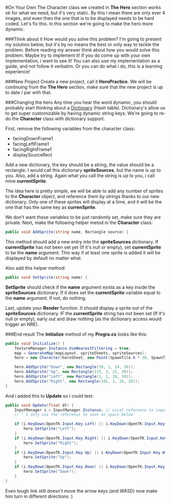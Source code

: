 #On Your Own
The Character class we created in **The Hero** section works ok for what we need, but it's very static. By this i mean there are only ever 4 images, and even then the one that is to be displayed needs to be hard coded. Let's fix this. In this section we're going to make the hero more dynamic.

###Think about it
How would you solve this problem? I'm going to present my solution below, but it's by no means the best or only way to tackle the problem. Before reading my answer think about how you would solve this problem. Maybe try to implement it! If you do come up with your own implementation, i want to see it! You can also use my implementation as a guide, and not follow it verbatim. Or you can do what  i do, this is a  learning experience!

###New Project
Create a new project, call it **HeroPractice**. We will be continuing from the **The Hero** section, make sure that the new project is up to date / par with that.

###Changing the hero
Any time you hear the word dynamic, you should probably start thinking about a [Dictionary](https://goo.gl/BCUxAT) (Hash table). Dictionary's allow us to get super customizable by having dynamic string keys. We're going to re-do the **Character** class with dictionary support.

First, remove the following variables from the character class:
* facingDownFrame1
* facingLeftFrame1
* facingRightFrame1
* displaySourceRect

Add a new dictionary, the key should be a string, the value should be a rectangle. I would call this dictionary **spriteSources**, but the name is up to you. Also, add a string. Again what you call the string is up to you, i call mine **currentSprite**.

The idea here is pretty simple, we will be able to add any number of sprites to the **Character** object, and reference them by strings thanks to our new dictionary. Only one of these sprites will display at a time, and it will be the one that has the same key as **currenSprite**.

We don't want these variables to be just randomly set, make sure they are private. Next, make the following helper metod in the **Character** class:

```cs
public void AddSprite(string name, Rectangle source) {
```

This method should add a new entry into the **spriteSources** dictionary. If **currentSprite** has not been set yet (If it's null or empty), set **currentSprite** to be the **name** argument. This way if at least one sprite is added it will be displayed by default no matter what.

Also add this helper method:

```cs
public void SetSprite(string name) {
```

**SetSprite** should check if the **name** argument exists as a key inside the **spriteSources** dictionary. If it does set the **currentSprite** variable equal to the **name** argument. If not, do nothing.

Last, update your **Render** function. It should display a sprite out of the **spriteSources** dictionary. IF the **currentSprite** string has not been set (If it's null or empty), early out and draw nothing (as the dictionary access would trigger an NRE).

###End result
The **Initialize** method of my **Progra.cs** looks like this:
```cs
public void Initialize() {
    TextureManager.Instance.UseNearestFiltering = true;
    map = GenerateMap(mapLayout, spriteSheets, spriteSources);
    hero = new Character(heroSheet, new Point(SpawnTile.X * 30, SpawnTile.Y * 30));

    hero.AddSprite("Down", new Rectangle(59, 1, 24, 30));
    hero.AddSprite("Up", new Rectangle(115, 3, 22, 28));
    hero.AddSprite("Left", new Rectangle(1, 1, 26, 30));
    hero.AddSprite("Right", new Rectangle(195, 1, 26, 30));
}
```

And i added this to **Update** so i could test:

```cs
public void Update(float dt) {
    InputManager i = InputManager.Instance; // Local reference to input manager
    // ^ I only use the reference to save on space below

    if (i.KeyDown(OpenTK.Input.Key.Left) || i.KeyDown(OpenTK.Input.Key.A)) {
        hero.SetSprite("Left");
    }
    if (i.KeyDown(OpenTK.Input.Key.Right) || i.KeyDown(OpenTK.Input.Key.D)) {
        hero.SetSprite("Right");
    }
    if (i.KeyDown(OpenTK.Input.Key.Up) || i.KeyDown(OpenTK.Input.Key.W)) {
        hero.SetSprite("Up");
    }
    if (i.KeyDown(OpenTK.Input.Key.Down) || i.KeyDown(OpenTK.Input.Key.S)) {
        hero.SetSprite("Down");
    }
}
```

Even tough link still doesn't move the arrow keys (and WASD) now make him turn in different directions :)